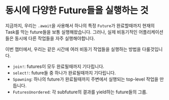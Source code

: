 
# 동시에 다양한 Future들을 실행하는 것

지금까지, 우리는 `.await`을 사용해서 하나의 특정 `Future`가 완료할때까지 
현재의 Task를 막는 future들을 보통 실행해왔습니다.
그러나, 실제 비동기적인 어플리케이션들은 동시에 다른 작업들을 자주 실행해야합니다.

이번 챕터에서, 우리는 같은 시간에 여러 비동기 작업들을 실행하는 방법을 다룰것입니다.

- `join!`: futures이 모두 완료될때까지 기다립니다.
- `select!`: future들 중 하나가 완료될때까지 기다립니다.
- `Spawning`: 하나의 future가 완료될때까지 주변에서 실행되는 top-level 작업을 만듭니다.
- `FuturesUnordered`: 각 subfuture의 결과를 yield하는 future들의 그룹.

